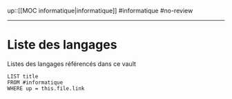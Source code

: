 up::[[MOC informatique|informatique]]
#informatique #no-review 

----

# Liste des langages
Listes des langages référencés dans ce vault
```dataview
LIST title
FROM #informatique
WHERE up = this.file.link
```

